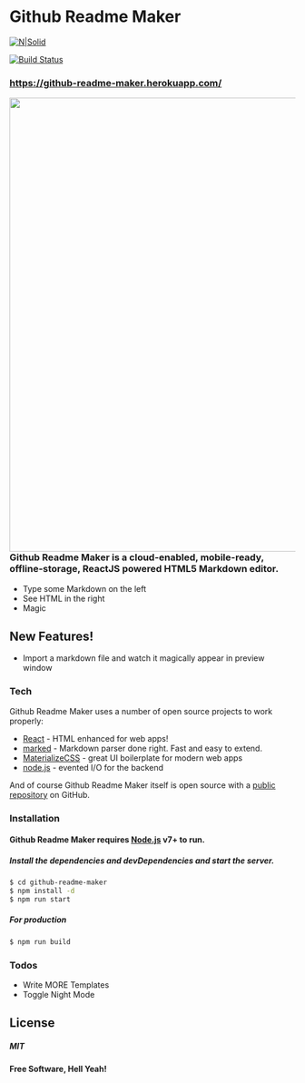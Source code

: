 # Github Readme Maker

[![N|Solid](https://cldup.com/dTxpPi9lDf.thumb.png)](https://github.com/victorakaps)

[![Build Status](https://travis-ci.org/joemccann/dillinger.svg?branch=master)](https://github.com/victorakaps)

### https://github-readme-maker.herokuapp.com/

<img align="left" src="https://i.imgur.com/Rc6o3rA.gif" width="800px"/>  <br/>


### Github Readme Maker is a cloud-enabled, mobile-ready, offline-storage, ReactJS powered HTML5 Markdown editor.

  - Type some Markdown on the left
  - See HTML in the right
  - Magic 

## New Features!

  - Import a markdown file and watch it magically appear in preview window

### Tech

Github Readme Maker uses a number of open source projects to work properly:

* [React] - HTML enhanced for web apps!
* [marked] - Markdown parser done right. Fast and easy to extend.
* [MaterializeCSS] - great UI boilerplate for modern web apps
* [node.js] - evented I/O for the backend

And of course Github Readme Maker itself is open source with a [public repository][dill]
 on GitHub.

### Installation

#### Github Readme Maker requires [Node.js](https://nodejs.org/) v7+ to run.

##### Install the dependencies and devDependencies and start the server.

```sh
$ cd github-readme-maker
$ npm install -d
$ npm run start
```

##### For production 

```sh
$ npm run build
```

### Todos

 - Write MORE Templates
 - Toggle Night Mode

License
----

##### MIT


**Free Software, Hell Yeah!**


   [dill]: <https://github.com/victorakapsgithub-readme-maker>
   [React]: <https://reactjs.org/>
   [MaterializeCSS]: <https://materializecss.com/>
   [git-repo-url]: <https://github.com/victorakaps/github-readme-maker.git>
   [marked]: <https://www.npmjs.com/package/marked>
   [node.js]: <http://nodejs.org>

  
